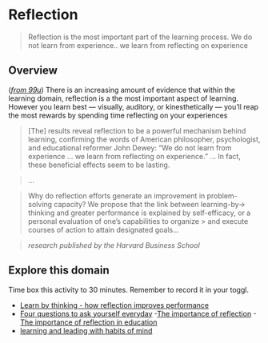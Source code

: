# Reflection

> Reflection is the most important part of the learning process.
> We do not learn from experience.. we learn from reflecting on experience

## Overview
([*from 99u*](http://99u.com/workbook/25481/reflection-is-the-most-important-part-of-the-learning-process))
There is an increasing amount of evidence that within the learning domain, reflection is a the most important aspect of learning. However you learn best — visually, auditory, or kinesthetically — you’ll reap the most rewards by spending time reflecting on your experiences

> [The] results reveal reflection to be a powerful mechanism behind learning, confirming the words of American philosopher,
> psychologist, and educational reformer John Dewey: “We do not learn from experience … we learn from reflecting on experience.” … In fact, these beneficial effects seem to be lasting.

> …

> Why do reflection efforts generate an improvement in problem-solving capacity? We propose that the link between learning-by-> thinking and greater performance is explained by self-efficacy, or a personal evaluation of one’s capabilities to organize > and execute courses of action to attain designated goals…

> *research published by the Harvard Business School*

## Explore this domain
Time box this activity to 30 minutes. Remember to record it in your toggl.

- [Learn by thinking - how reflection improves performance](http://hbswk.hbs.edu/item/learning-by-thinking-how-reflection-improves-performance)
- [Four questions to ask yourself everyday](https://www.linkedin.com/pulse/20140402151626-7386607-4-questions-you-should-ask-yourself-every-day?trk=tod-home-art-list-large_0)
-[The importance of reflection](http://www.trainingzone.co.uk/develop/talent/the-importance-of-reflection)
-[The importance of reflection in education](http://www.edunators.com/index.php/becoming-the-edunator/step-5-reflecting-for-learning/the-importance-of-reflection-in-education)
- [learning and leading with habits of mind](http://www.ascd.org/publications/books/108008/chapters/Learning-Through-Reflection.aspx)